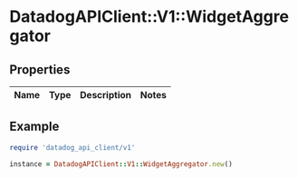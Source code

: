 # DatadogAPIClient::V1::WidgetAggregator

## Properties

| Name | Type | Description | Notes |
| ---- | ---- | ----------- | ----- |

## Example

```ruby
require 'datadog_api_client/v1'

instance = DatadogAPIClient::V1::WidgetAggregator.new()
```

